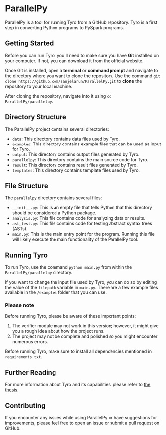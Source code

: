 # ParallelPy

ParallelPy is a tool for running Tyro from a GitHub repository. Tyro is a first step in converting Python programs to PySpark programs.

## Getting Started

Before you can run Tyro, you'll need to make sure you have **Git** installed on your computer. If not, you can download it from the official website.

Once Git is installed, open a **terminal** or **command prompt** and navigate to the directory where you want to clone the repository. Use the command `git clone https://github.com/sanjelarun/ParallelPy.git` to **clone** the repository to your local machine.

After cloning the repository, navigate into it using `cd ParallelPy/parallelpy`.

## Directory Structure

The ParallelPy project contains several directories:

- `data`: This directory contains data files used by Tyro.
- `examples`: This directory contains example files that can be used as input for Tyro.
- `output`: This directory  contains output files generated by Tyro.
- `parallelpy`: This directory contains the main source code for Tyro.
- `result`: This directory contains result files generated by Tyro.
- `templates`: This directory contains template files used by Tyro.

## File Structure

The `parallelpy` directory contains several files:

- `__init__.py`: This is an empty file that tells Python that this directory should be considered a Python package.
- `analysis.py`: This file  contains code for analyzing data or results.
- `ast_test.py`: This file contains code for testing abstract syntax trees (ASTs).
- `main.py`: This is the main entry point for the program. Running this file will likely execute the main functionality of the ParallelPy tool.

## Running Tyro

To run Tyro, use the command `python main.py` from within the `ParallelPy/parallelpy` directory.

If you want to change the input file used by Tyro, you can do so by editing the value of the `filepath` variable in `main.py`. There are a few example files available in the `/examples` folder that you can use.

### Please note
Before running Tyro, please be aware of these important points:
1. The verifier module may not work in this version; however, it might give you a rough idea about how the project runs.
2. The project may not be complete and polished so you might encounter numerous errors.

Before running Tyro, make sure to install all dependencies mentioned in `requirements.txt`.

## Further Reading

For more information about Tyro and its capabilities, please refer to [the thesis](https://baylor-ir.tdl.org/handle/2104/11197).

## Contributing

If you encounter any issues while using ParallelPy or have suggestions for improvements, please feel free to open an issue or submit a pull request on GitHub.
